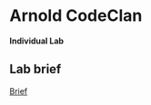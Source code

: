 # Arnold CodeClan
**Individual Lab**

## Lab brief
[Brief](https://gist.github.com/StevenMeiklejohn/0e767eef3afb07f76f91d81a589699c7)

